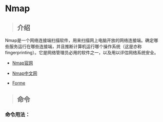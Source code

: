 # Nmap

> ## 介绍

Nmap是一个网络连接端扫描软件，用来扫描网上电脑开放的网络连接端。确定哪些服务运行在哪些连接端，并且推断计算机运行哪个操作系统（这是亦称 fingerprinting）。它是网络管理员必用的软件之一，以及用以评估网络系统安全。

- [Nmap官网](https://nmap.org/)

- [Nmap中文网](http://www.nmap.com.cn)
- [Forme](https://nanxuanzi.github.io/other/note/txt/nmap.txt)

> ## 命令

### 命令用法：

